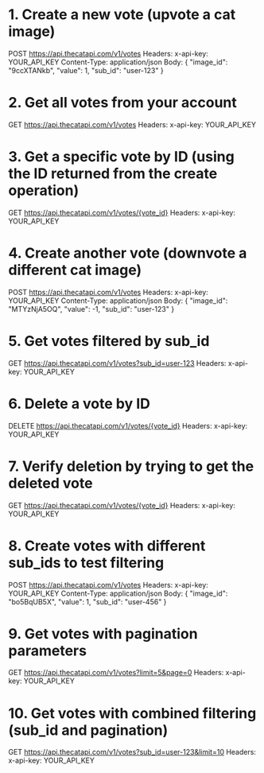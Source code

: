 # 1. Create a new vote (upvote a cat image)
POST https://api.thecatapi.com/v1/votes
Headers:
  x-api-key: YOUR_API_KEY
  Content-Type: application/json
Body:
{
  "image_id": "9ccXTANkb",
  "value": 1,
  "sub_id": "user-123"
}

# 2. Get all votes from your account
GET https://api.thecatapi.com/v1/votes
Headers:
  x-api-key: YOUR_API_KEY

# 3. Get a specific vote by ID (using the ID returned from the create operation)
GET https://api.thecatapi.com/v1/votes/{vote_id}
Headers:
  x-api-key: YOUR_API_KEY

# 4. Create another vote (downvote a different cat image)
POST https://api.thecatapi.com/v1/votes
Headers:
  x-api-key: YOUR_API_KEY
  Content-Type: application/json
Body:
{
  "image_id": "MTYzNjA5OQ",
  "value": -1,
  "sub_id": "user-123"
}

# 5. Get votes filtered by sub_id
GET https://api.thecatapi.com/v1/votes?sub_id=user-123
Headers:
  x-api-key: YOUR_API_KEY

# 6. Delete a vote by ID
DELETE https://api.thecatapi.com/v1/votes/{vote_id}
Headers:
  x-api-key: YOUR_API_KEY

# 7. Verify deletion by trying to get the deleted vote
GET https://api.thecatapi.com/v1/votes/{vote_id}
Headers:
  x-api-key: YOUR_API_KEY

# 8. Create votes with different sub_ids to test filtering
POST https://api.thecatapi.com/v1/votes
Headers:
  x-api-key: YOUR_API_KEY
  Content-Type: application/json
Body:
{
  "image_id": "bo5BqUB5X",
  "value": 1,
  "sub_id": "user-456"
}

# 9. Get votes with pagination parameters
GET https://api.thecatapi.com/v1/votes?limit=5&page=0
Headers:
  x-api-key: YOUR_API_KEY

# 10. Get votes with combined filtering (sub_id and pagination)
GET https://api.thecatapi.com/v1/votes?sub_id=user-123&limit=10
Headers:
  x-api-key: YOUR_API_KEY